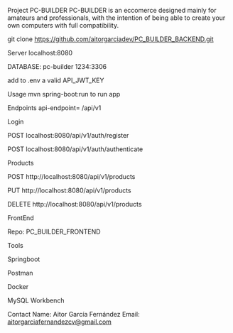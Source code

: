 Project PC-BUILDER
PC-BUILDER is an eccomerce designed mainly for amateurs and professionals, with the intention of being able to create your own computers with full compatibility.

git clone https://github.com/aitorgarciadev/PC_BUILDER_BACKEND.git

Server localhost:8080

DATABASE: pc-builder 1234:3306

add to .env a valid API_JWT_KEY

Usage
mvn spring-boot:run to run app

Endpoints
api-endpoint= /api/v1

Login

POST localhost:8080/api/v1/auth/register

POST localhost:8080/api/v1/auth/authenticate

Products

POST http://localhost:8080/api/v1/products

PUT http://localhost:8080/api/v1/products

DELETE http://localhost:8080/api/v1/products


FrontEnd

Repo: PC_BUILDER_FRONTEND

Tools

Springboot

Postman

Docker

MySQL Workbench

Contact
Name: Aitor García Fernández
Email: aitorgarciafernandezcv@gmail.com
